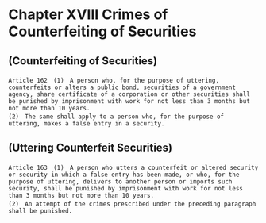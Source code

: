 # Chapter XVIII Crimes of Counterfeiting of Securities

## (Counterfeiting of Securities)
```
Article 162　(1)　A person who, for the purpose of uttering, counterfeits or alters a public bond, securities of a government agency, share certificate of a corporation or other securities shall be punished by imprisonment with work for not less than 3 months but not more than 10 years.
(2)　The same shall apply to a person who, for the purpose of uttering, makes a false entry in a security.
```
## (Uttering Counterfeit Securities)
```
Article 163　(1)　A person who utters a counterfeit or altered security or security in which a false entry has been made, or who, for the purpose of uttering, delivers to another person or imports such security, shall be punished by imprisonment with work for not less than 3 months but not more than 10 years.
(2)　An attempt of the crimes prescribed under the preceding paragraph shall be punished.
```
